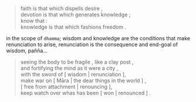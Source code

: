 > faith is that which dispells desire ,  
> devotion is that which generates knowledge ;  
> know that :  
> knowledge is that which fashions freedom .

in the scope of `dhamma`; wisdom and knowledge are the conditions that make renunciation to arise, renunciation is the consequence and end-goal of wisdom, pañña...

> seeing the body to be fragile , like a clay post ,  
> and fortifying the mind as it were a city ,  
> with the sword of [ wisdom | renunciation ],  
> make war on [ Māra | the dear things in the world ] ,  
> [ free from attachment | renouncing ],  
> keep watch over whas has been [ won | renounced ] .
